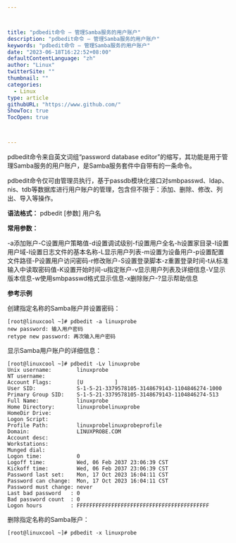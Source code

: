 ```yaml
---



title: "pdbedit命令 – 管理Samba服务的用户账户"
description: "pdbedit命令 – 管理Samba服务的用户账户"
keywords: "pdbedit命令 – 管理Samba服务的用户账户"
date: "2023-06-18T16:22:52+08:00"
defaultContentLanguage: "zh"
author: "Linux"
twitterSite: ""
thumbnail: ""
categories:
  - Linux
type: article
githubURL: "https://www.github.com/"
ShowToc: true
TocOpen: true



---
```


pdbedit命令来自英文词组“password database editor”的缩写，其功能是用于管理Samba服务的用户账户，是Samba服务套件中自带有的一条命令。

pdbedit命令仅可由管理员执行，基于passdb模块化接口对smbpasswd、ldap、nis、tdb等数据库进行用户账户的管理，包含但不限于：添加、删除、修改、列出、导入等操作。

**语法格式：** pdbedit [参数] 用户名

**常用参数：**

-a添加账户-C设置用户策略值-d设置调试级别-f设置用户全名-h设置家目录-I设置用户域-l设置日志文件的基本名称-L显示用户列表-m设置为设备用户-p设置配置文件路径-P设置用户访问密码-r修改账户-S设置登录脚本-z重置登录时间-t从标准输入中读取密码值-K设置开始时间-u指定账户-v显示用户列表及详细信息-V显示版本信息-w使用smbpasswd格式显示信息-x删除账户-?显示帮助信息

**参考示例**

创建指定名称的Samba账户并设置密码：

```
[root@linuxcool ~]# pdbedit -a linuxprobe
new password: 输入用户密码
retype new password: 再次输入用户密码
```

显示Samba用户账户的详细信息：

```
[root@linuxcool ~]# pdbedit -Lv linuxprobe
Unix username:        linuxprobe
NT username:
Account Flags:        [U          ]
User SID:             S-1-5-21-3379578105-3148679143-1104846274-1000
Primary Group SID:    S-1-5-21-3379578105-3148679143-1104846274-513
Full Name:            linuxprobe
Home Directory:       linuxprobelinuxprobe
HomeDir Drive:
Logon Script:
Profile Path:         linuxprobelinuxprobeprofile
Domain:               LINUXPROBE.COM
Account desc:
Workstations:
Munged dial:
Logon time:           0
Logoff time:          Wed, 06 Feb 2037 23:06:39 CST
Kickoff time:         Wed, 06 Feb 2037 23:06:39 CST
Password last set:    Mon, 17 Oct 2023 16:04:11 CST
Password can change:  Mon, 17 Oct 2023 16:04:11 CST
Password must change: never
Last bad password   : 0
Bad password count  : 0
Logon hours         : FFFFFFFFFFFFFFFFFFFFFFFFFFFFFFFFFFFFFFFFFF
```

删除指定名称的Samba账户：

```
[root@linuxcool ~]# pdbedit -x linuxprobe
```